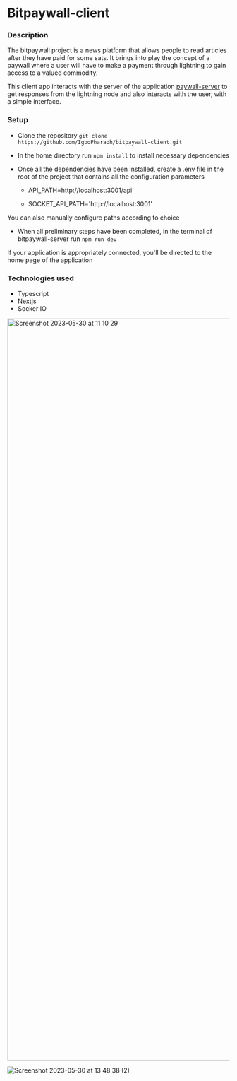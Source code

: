 # Bitpaywall-client

### Description
The bitpaywall project is a news platform that allows people to read articles after they have paid for some sats. 
It brings into play the concept of a paywall where a user will have to make a payment through lightning to gain access to a valued commodity.  
 
This client app interacts with the server of the application [paywall-server](https://github.com/IgboPharaoh/paywall-server.git) to get responses from the lightning node and also interacts with the user, with a simple interface.


### Setup
- Clone the repository ```git clone https://github.com/IgboPharaoh/bitpaywall-client.git```

- In the home directory run ``npm install`` to install necessary dependencies

- Once all the dependencies have been installed, create a .env file in the root of the project that contains all the configuration parameters

  - API_PATH=http://localhost:3001/api'

  - SOCKET_API_PATH='http://localhost:3001'

You can also manually configure paths according to choice

- When all preliminary steps have been completed, in the terminal of bitpaywall-server run ``npm run dev``


If your application is appropriately connected, you'll be directed to the home page of the application


### Technologies used
- Typescript
- Nextjs
- Socker IO

<img width="1680" alt="Screenshot 2023-05-30 at 11 10 29" src="https://github.com/IgboPharaoh/bitpaywall-client/assets/87058633/9097ed53-680d-440c-88ab-66a5439f229e">

![Screenshot 2023-05-30 at 13 48 38 (2)](https://github.com/IgboPharaoh/bitpaywall-client/assets/87058633/ee1fb4c1-356a-43c5-8699-e9fe14bbde0f)
